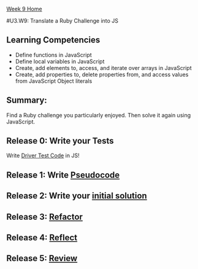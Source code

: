 [Week 9 Home](../../)

#U3.W9: Translate a Ruby Challenge into JS

## Learning Competencies
- Define functions in JavaScript
- Define local variables in JavaScript
- Create, add elements to, access, and iterate over arrays in JavaScript
- Create, add properties to, delete properties from, and access values from JavaScript Object literals

## Summary:
Find a Ruby challenge you particularly enjoyed. Then solve it again using JavaScript.

## Release 0: Write your Tests
Write [Driver Test Code](https://github.com/Devbootcamp/phase-0-handbook/blob/master/coding-references/driver-code.md) in JS!


## Release 1: Write [Pseudocode](https://github.com/Devbootcamp/phase-0-handbook/blob/master/coding-references/pseudocode.md)

## Release 2: Write your [initial solution](https://github.com/Devbootcamp/phase-0-handbook/blob/master/coding-references/initial-solution.md)

## Release 3: [Refactor](https://github.com/Devbootcamp/phase-0-handbook/blob/master/coding-references/refactoring.md)

## Release 4: [Reflect](https://github.com/Devbootcamp/phase-0-handbook/blob/master/coding-references/reflection-guidelines.md)

## Release 5: [Review](https://github.com/Devbootcamp/phase-0-handbook/blob/master/coding-references/review.md)
